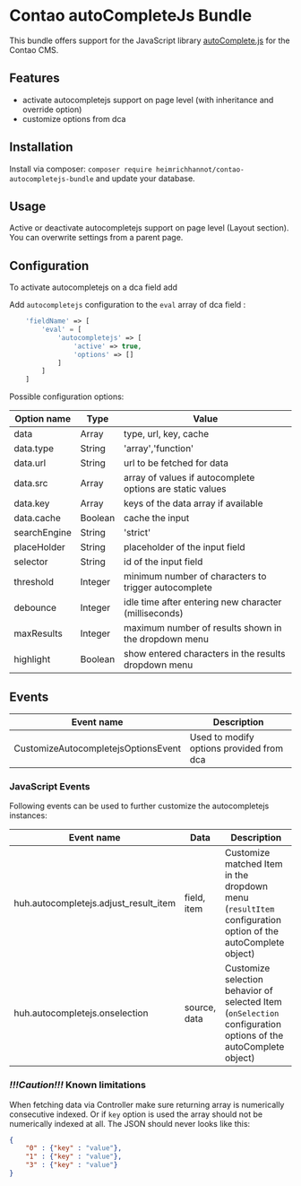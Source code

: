 # Contao autoCompleteJs Bundle

This bundle offers support for the JavaScript library [autoComplete.js](https://github.com/TarekRaafat/autoComplete.js) for the Contao CMS.

## Features

- activate autocompletejs support on page level (with inheritance and override option)
- customize options from dca

## Installation

Install via composer: `composer require heimrichhannot/contao-autocompletejs-bundle` and update your database.

## Usage

Active or deactivate autocompletejs support on page level (Layout section). You can overwrite settings from a parent page.

## Configuration
To activate autocompletejs on a dca field add  

Add `autocompletejs` configuration to the `eval` array of dca field :
```php
    'fieldName' => [
        'eval' = [
            'autocompletejs' => [ 
                'active' => true,
                'options' => []
            ]
        ]
    ]
```

Possible configuration options:

Option name|Type|Value
---|----|---
data|Array|type, url, key, cache
data.type|String|'array','function'
data.url|String|url to be fetched for data
data.src|Array|array of values if autocomplete options are static values
data.key|Array|keys of the data array if available
data.cache|Boolean|cache the input
searchEngine|String|'strict'
placeHolder|String|placeholder of the input field
selector|String|id of the input field
threshold|Integer|minimum number of characters to trigger autocomplete
debounce|Integer|idle time after entering new character (milliseconds) 
maxResults|Integer|maximum number of results shown in the dropdown menu
highlight|Boolean|show entered characters in the results dropdown menu

## Events
Event name | Description
---|---
CustomizeAutocompletejsOptionsEvent | Used to modify options provided from dca

### JavaScript Events
Following events can be used to further customize the autocompletejs instances: 

Event name | Data | Description
---------- | ---- | -----------
huh.autocompletejs.adjust_result_item | field, item | Customize matched Item in the dropdown menu (`resultItem` configuration option of the autoComplete object)
huh.autocompletejs.onselection | source, data | Customize selection behavior of selected Item (`onSelection` configuration options of the autoComplete object)

### ***!!!Caution!!!*** Known limitations
When fetching data via Controller make sure returning array is numerically consecutive indexed. Or if `key` option is used the array should not be numerically indexed at all. The JSON should never looks like this:
```JSON
{
    "0" : {"key" : "value"},
    "1" : {"key" : "value"},
    "3" : {"key" : "value"}
}
```